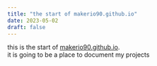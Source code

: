 ```yaml
---
title: "the start of makerio90.github.io"
date: 2023-05-02
draft: false
---
```

this is the start of [makerio90.github.io](http://makerio90.github.io/).\
it is going to be a place to document my projects
